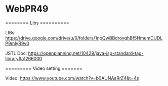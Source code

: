 # WebPR49

======== Libs ==========

LIBs: https://drive.google.com/drive/u/0/folders/1npQwBBdrovqhBf5HmemDUDLP9mlyR9v0

JSTL Doc: https://openplanning.net/10429/java-jsp-standard-tag-library#a1266000

========= Video setting =======

Video: https://www.youtube.com/watch?v=b0AUNAaRrZ4&t=4s

